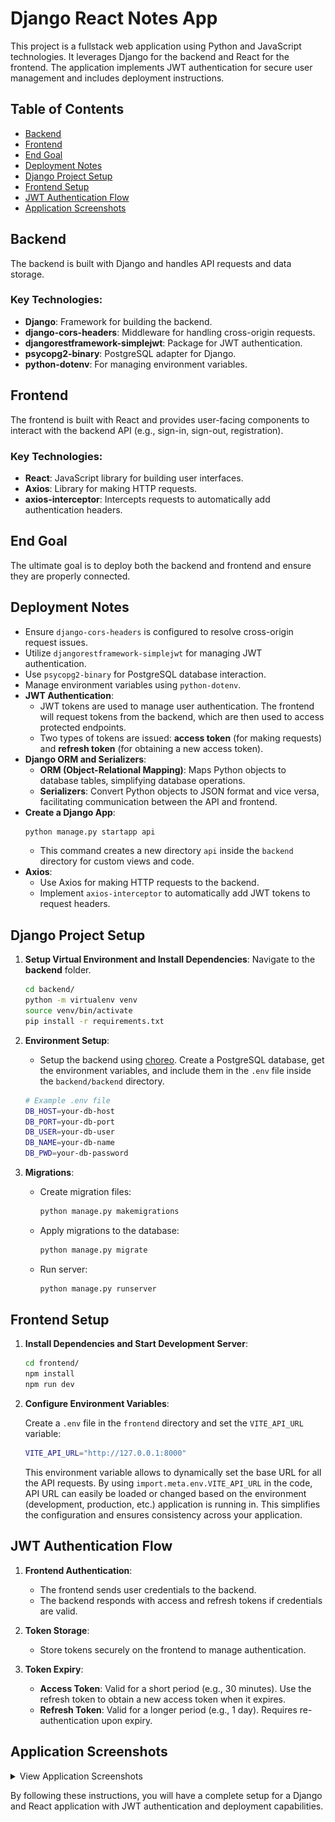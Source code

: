 # Django React Notes App

This project is a fullstack web application using Python and JavaScript technologies. It leverages Django for the backend and React for the frontend. The application implements JWT authentication for secure user management and includes deployment instructions.

## Table of Contents

- [Backend](#backend)
- [Frontend](#frontend)
- [End Goal](#end-goal)
- [Deployment Notes](#deployment-notes)
- [Django Project Setup](#django-project-setup)
- [Frontend Setup](#frontend-setup)
- [JWT Authentication Flow](#jwt-authentication-flow)
- [Application Screenshots](#application-screenshots)

## Backend

The backend is built with Django and handles API requests and data storage.

### Key Technologies:
- **Django**: Framework for building the backend.
- **django-cors-headers**: Middleware for handling cross-origin requests.
- **djangorestframework-simplejwt**: Package for JWT authentication.
- **psycopg2-binary**: PostgreSQL adapter for Django.
- **python-dotenv**: For managing environment variables.

## Frontend

The frontend is built with React and provides user-facing components to interact with the backend API (e.g., sign-in, sign-out, registration).

### Key Technologies:
- **React**: JavaScript library for building user interfaces.
- **Axios**: Library for making HTTP requests.
- **axios-interceptor**: Intercepts requests to automatically add authentication headers.

## End Goal

The ultimate goal is to deploy both the backend and frontend and ensure they are properly connected.

## Deployment Notes

- Ensure `django-cors-headers` is configured to resolve cross-origin request issues.
- Utilize `djangorestframework-simplejwt` for managing JWT authentication.
- Use `psycopg2-binary` for PostgreSQL database interaction.
- Manage environment variables using `python-dotenv`.
- **JWT Authentication**:
    - JWT tokens are used to manage user authentication. The frontend will request tokens from the backend, which are then used to access protected endpoints.
    - Two types of tokens are issued: **access token** (for making requests) and **refresh token** (for obtaining a new access token).
- **Django ORM and Serializers**:
    - **ORM (Object-Relational Mapping)**: Maps Python objects to database tables, simplifying database operations.
    - **Serializers**: Convert Python objects to JSON format and vice versa, facilitating communication between the API and frontend.
- **Create a Django App**:
    ```bash
    python manage.py startapp api
    ```
    - This command creates a new directory `api` inside the `backend` directory for custom views and code.
- **Axios**:
    - Use Axios for making HTTP requests to the backend.
    - Implement `axios-interceptor` to automatically add JWT tokens to request headers.

## Django Project Setup

1. **Setup Virtual Environment and Install Dependencies**: Navigate to the **backend** folder.

    ```bash
    cd backend/
    python -m virtualenv venv
    source venv/bin/activate
    pip install -r requirements.txt
    ```

2. **Environment Setup**:

    - Setup the backend using [choreo](https://choreo.dev/). Create a PostgreSQL database, get the environment variables, and include them in the `.env` file inside the `backend/backend` directory.

    ```bash
    # Example .env file
    DB_HOST=your-db-host
    DB_PORT=your-db-port
    DB_USER=your-db-user
    DB_NAME=your-db-name
    DB_PWD=your-db-password
    ```

3. **Migrations**:
    
    - Create migration files:
        ```bash
        python manage.py makemigrations
        ```
    - Apply migrations to the database:
        ```bash
        python manage.py migrate
        ```
    - Run server:
        ```bash
        python manage.py runserver
        ```

## Frontend Setup

1. **Install Dependencies and Start Development Server**:

    ```bash
    cd frontend/
    npm install
    npm run dev
    ```

2. **Configure Environment Variables**:

    Create a `.env` file in the `frontend` directory and set the `VITE_API_URL` variable:

    ```bash
    VITE_API_URL="http://127.0.0.1:8000"
    ```

    This environment variable allows to dynamically set the base URL for all the API requests. By using `import.meta.env.VITE_API_URL` in the code, API URL can easily be loaded or changed based on the environment (development, production, etc.) application is running in. This simplifies the configuration and ensures consistency across your application.

## JWT Authentication Flow

1. **Frontend Authentication**:
    - The frontend sends user credentials to the backend.
    - The backend responds with access and refresh tokens if credentials are valid.

2. **Token Storage**:
    - Store tokens securely on the frontend to manage authentication.

3. **Token Expiry**:
    - **Access Token**: Valid for a short period (e.g., 30 minutes). Use the refresh token to obtain a new access token when it expires.
    - **Refresh Token**: Valid for a longer period (e.g., 1 day). Requires re-authentication upon expiry.

## Application Screenshots

<details> 
   <summary>View Application Screenshots</summary>

<p align="center">
    <img src="https://github.com/Aman1337g/Django-React-Notes-App/blob/main/images/Screenshot%20from%202024-08-13%2021-34-22.png?raw=true" alt="Login Page">
</p>
    
<p align="center">
    <img src="https://github.com/Aman1337g/Django-React-Notes-App/blob/main/images/Screenshot%20from%202024-08-13%2021-34-44.png?raw=true" alt="Register Page">
</p>
    
<p align="center">
    <img src="https://github.com/Aman1337g/Django-React-Notes-App/blob/main/images/Screenshot%20from%202024-08-13%2021-35-22.png?raw=true" alt="Registering User">
</p>
    
<p align="center">
    <img src="https://github.com/Aman1337g/Django-React-Notes-App/blob/main/images/Screenshot%20from%202024-08-13%2021-35-47.png?raw=true" alt="Notes Page">
</p>
    
<p align="center">
    <img src="https://github.com/Aman1337g/Django-React-Notes-App/blob/main/images/Screenshot%20from%202024-08-13%2021-37-36.png?raw=true" alt="Note Created">
</p>
    
<p align="center">
    <img src="https://github.com/Aman1337g/Django-React-Notes-App/blob/main/images/Screenshot%20from%202024-08-13%2021-37-47.png?raw=true" alt="Second Note Addition">
</p>
    
<p align="center">
    <img src="https://github.com/Aman1337g/Django-React-Notes-App/blob/main/images/Screenshot%20from%202024-08-13%2021-40-59.png?raw=true" alt="Second Note Added">
</p>

</details> 

By following these instructions, you will have a complete setup for a Django and React application with JWT authentication and deployment capabilities.
